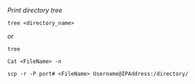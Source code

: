 *Print directory tree*

`tree <directory_name>`

or 

`tree`

`Cat <FileName> -n`

`scp -r -P port# <FileName> Username@IPAddress:/directory/`
